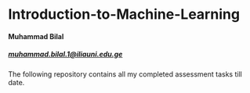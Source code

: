 # Introduction-to-Machine-Learning

#### Muhammad Bilal
##### muhammad.bilal.1@iliauni.edu.ge

The following repository contains all my completed assessment tasks till date.
